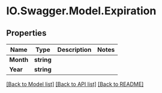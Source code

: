 # IO.Swagger.Model.Expiration
## Properties

Name | Type | Description | Notes
------------ | ------------- | ------------- | -------------
**Month** | **string** |  | 
**Year** | **string** |  | 

[[Back to Model list]](../README.md#documentation-for-models) [[Back to API list]](../README.md#documentation-for-api-endpoints) [[Back to README]](../README.md)

